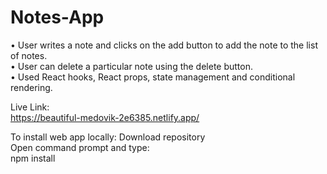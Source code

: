 # Notes-App
•	User writes a note and clicks on the add button to add the note to the list of notes.<br>
•	User can delete a particular note using the delete button.<br>
•	Used React hooks, React props, state management and conditional rendering.<br>

Live Link:<br>
https://beautiful-medovik-2e6385.netlify.app/

To install web app locally:
Download repository <br>
Open command prompt and type:<br>
npm install
